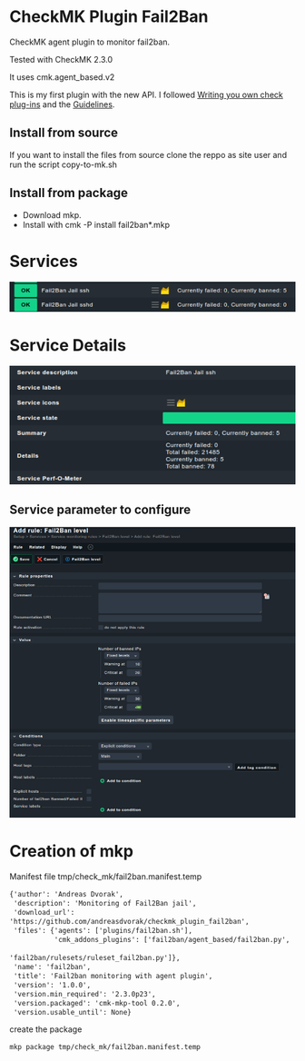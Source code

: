 # CheckMK Plugin Fail2Ban
CheckMK agent plugin to monitor fail2ban.

Tested with CheckMK 2.3.0

It uses cmk.agent_based.v2

This is my first plugin with the new API. 
I followed [Writing you own check plug-ins](https://docs.checkmk.com/latest/en/devel_check_plugins.html) and the [Guidelines](https://docs.checkmk.com/latest/en/dev_guidelines.html).

## Install from source
If you want to install the files from source clone the reppo as site user and run the script copy-to-mk.sh

## Install from package
* Download mkp.
* Install with cmk -P install fail2ban*.mkp

# Services
![Services](images/services.png?raw=true "Services")

# Service Details

![Service details](images/service_details.png?raw=true "Services details")

## Service parameter to configure

![Parameter rule](images/parameter_rule.png?raw=true "Parameter rule")

# Creation of mkp
Manifest file tmp/check_mk/fail2ban.manifest.temp

```
{'author': 'Andreas Dvorak',
 'description': 'Monitoring of Fail2Ban jail',
 'download_url': 'https://github.com/andreasdvorak/checkmk_plugin_fail2ban',
 'files': {'agents': ['plugins/fail2ban.sh'],
           'cmk_addons_plugins': ['fail2ban/agent_based/fail2ban.py',
                                  'fail2ban/rulesets/ruleset_fail2ban.py']},
 'name': 'fail2ban',
 'title': 'Fail2ban monitoring with agent plugin',
 'version': '1.0.0',
 'version.min_required': '2.3.0p23',
 'version.packaged': 'cmk-mkp-tool 0.2.0',
 'version.usable_until': None}
```

create the package

    mkp package tmp/check_mk/fail2ban.manifest.temp